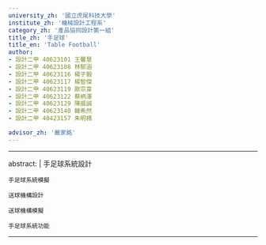 ```yaml
---
university_zh: '國立虎尾科技大學'
institute_zh: '機械設計工程系'
category_zh: '產品協同設計第一組'
title_zh: '手足球'
title_en: 'Table Football'
author:
- 設計二甲 40623101 王馨慧
- 設計二甲 40623108 林郁涵
- 設計二甲 40623116 楊子毅
- 設計二甲 40623117 楊智傑
- 設計二甲 40623119 歐宗韋
- 設計二甲 40623122 蔡柄澤
- 設計二甲 40623129 陳威誠
- 設計二甲 40623140 韓希然
- 設計二甲 40423157 朱明棈

advisor_zh: '嚴家銘'
---
```


---
abstract: |
    手足球系統設計
    
    手足球系統模擬
    
    送球機構設計
    
    送球機構模擬
    
    手足球系統功能
    
---


